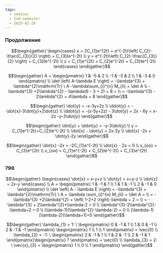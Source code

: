```yaml
---
tags:
  - seminar
  - 2nd-semester
  - 2025-02-28
---
```


### Продолжение 

$$\begin{gather}
\begin{cases}
x = 2C_{1}e^{2t} + e^{-2t}\left( C_{2}-\frac{C_{3}}{2} \right) + C_{3}te^{-2t} \\
y = e^{-2t}\left( C_{2}-\frac{C_{3}}{2} \right) + C_{3}te^{-2t} \\
z = C_{1}e^{2t} + C_{2}e^{-2t} + C_{3}te^{-2t}
\end{cases}
\end{gather}$$

$$\begin{gather}
A = \begin{pmatrix}
1 & -5 & 2 \\
-1 & -3 & 2 \\
1 & -3 & 0
\end{pmatrix} \\
\det \left( A-\lambda E \right)  = -\lambda^{3} + \lambda^{2}\mathrm{Tr} \ A  -\lambda\sum_{i}^{n} M_{ii} + \det A \\
-\lambda^{3} +2\lambda^{2} - \lambda(6 - 3 + 2) + 8 = \\
= -\lambda^{3} - 2\lambda^{2} + 4\lambda + 8
\end{gather}$$

$$\begin{gather}
\dot{y} = -x-3y+2z \\
\ddot{y} = -\dot{x}-3\dot{y}+2\dot{z} \\
\ddot{y} = -(x-5y+2z) - 3\dot{y} + 2x - 6y = x-2z -y-3\dot{y}
\end{gather}$$

$$\begin{gather}
\dot{y} + \ddot{y} = -y-3\dot{y} \\
y = C_{1}e^{-2t}+C_{2}te^{-2t} \\
\dot{x} - \dot{y} = 2x-2y \\
\dot{x} -2x = \dot{y}-2y
\end{gather}$$

$$\begin{gather}
\dot{x} -2x = -2C_{1}e^{-2t} \\
\dot{x} - 2x = 0 \\
x_{оо} = C_{3}e^{2t} \\
x_{он} = C_{1}e^{-2t} + C_{2}te^{-2t} + C_{3}e^{2t}
\end{gather}$$

### 796

$$\begin{gather}
\begin{cases}
\dot{x} = x-y+z \\
\dot{y} = x+y-z \\
\dot{z} = 2x-y
\end{cases} \\
A = \begin{pmatrix}
1 & -1 & 1 \\
1 & 1 & -1 \\
2 & -1 & 0
\end{pmatrix} \\
\det \left( A - \lambda E \right)  = -\lambda^{3} + \lambda^{2}\mathrm{Tr} \ A + \lambda \sum_{i}^{n} M_{ii} + \det A = \\
= -\lambda^{3} +2\lambda^{2} + \left( 1-2+2 \right) \lambda + 2 = \\
= -\lambda^{3} + 2\lambda^{2}+\lambda-2 = 0 \\
\lambda^{3}-2\lambda^{2}-\lambda+2 = 0 \\
(\lambda-1)(\lambda^{2}-\lambda-2) = 0 \\
(\lambda-1)(\lambda-2)(\lambda+1)=0
\end{gather}$$

$$\begin{gather}
\lambda_{1} = 1: \ \begin{pmatrix}
0 & -1 & 1 \\
1 & 0 & -1 \\
2 & -1 & -1
\end{pmatrix} \begin{pmatrix}
1 \\
1 \\
1
\end{pmatrix} = \vec{0} \\
\lambda_{2} = -1: \ \begin{pmatrix}
2 & -1 & 1 \\
1 & 2 & -1 \\
2 & -1 & 1
\end{pmatrix}\begin{pmatrix}
?
\end{pmatrix} = \vec{0} \\
\lambda_{3} = 2: \ \vec{x}_{3} = \begin{pmatrix}
1 \\
0 \\
1
\end{pmatrix}
\end{gather}$$

